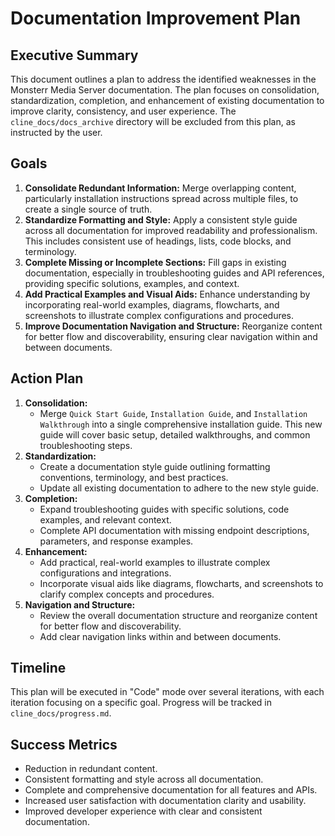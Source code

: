 # Documentation Improvement Plan

## Executive Summary

This document outlines a plan to address the identified weaknesses in the Monsterr Media Server documentation. The plan focuses on consolidation, standardization, completion, and enhancement of existing documentation to improve clarity, consistency, and user experience.  The `cline_docs/docs_archive` directory will be excluded from this plan, as instructed by the user.

## Goals

1. **Consolidate Redundant Information:** Merge overlapping content, particularly installation instructions spread across multiple files, to create a single source of truth.
2. **Standardize Formatting and Style:**  Apply a consistent style guide across all documentation for improved readability and professionalism.  This includes consistent use of headings, lists, code blocks, and terminology.
3. **Complete Missing or Incomplete Sections:** Fill gaps in existing documentation, especially in troubleshooting guides and API references, providing specific solutions, examples, and context.
4. **Add Practical Examples and Visual Aids:** Enhance understanding by incorporating real-world examples, diagrams, flowcharts, and screenshots to illustrate complex configurations and procedures.
5. **Improve Documentation Navigation and Structure:**  Reorganize content for better flow and discoverability, ensuring clear navigation within and between documents.

## Action Plan

1. **Consolidation:**
    * Merge `Quick Start Guide`, `Installation Guide`, and `Installation Walkthrough` into a single comprehensive installation guide.  This new guide will cover basic setup, detailed walkthroughs, and common troubleshooting steps.
2. **Standardization:**
    * Create a documentation style guide outlining formatting conventions, terminology, and best practices.
    * Update all existing documentation to adhere to the new style guide.
3. **Completion:**
    * Expand troubleshooting guides with specific solutions, code examples, and relevant context.
    * Complete API documentation with missing endpoint descriptions, parameters, and response examples.
4. **Enhancement:**
    * Add practical, real-world examples to illustrate complex configurations and integrations.
    * Incorporate visual aids like diagrams, flowcharts, and screenshots to clarify complex concepts and procedures.
5. **Navigation and Structure:**
    * Review the overall documentation structure and reorganize content for better flow and discoverability.
    * Add clear navigation links within and between documents.

## Timeline

This plan will be executed in "Code" mode over several iterations, with each iteration focusing on a specific goal.  Progress will be tracked in `cline_docs/progress.md`.

## Success Metrics

* Reduction in redundant content.
* Consistent formatting and style across all documentation.
* Complete and comprehensive documentation for all features and APIs.
* Increased user satisfaction with documentation clarity and usability.
* Improved developer experience with clear and consistent documentation.